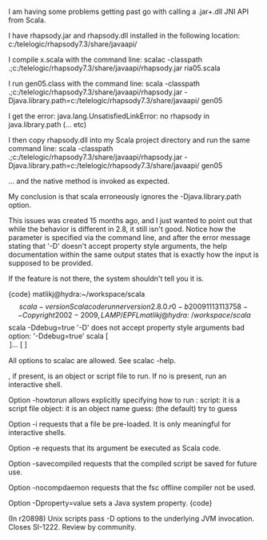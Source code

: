 I am having some problems getting past go with calling a .jar+.dll JNI API from Scala.

I have rhapsody.jar and rhapsody.dll installed in the following location:
c:/telelogic/rhapsody7.3/share/javaapi/

I compile x.scala with the command line:
scalac -classpath .;c:/telelogic/rhapsody7.3/share/javaapi/rhapsody.jar ria05.scala

I run gen05.class with the command line:
scala -classpath .;c:/telelogic/rhapsody7.3/share/javaapi/rhapsody.jar -Djava.library.path=c:/telelogic/rhapsody7.3/share/javaapi/ gen05

I get the error:
java.lang.UnsatisfiedLinkError: no rhapsody in java.library.path
(... etc)

I then copy rhapsody.dll into my Scala project directory and run the same command line:
scala -classpath .;c:/telelogic/rhapsody7.3/share/javaapi/rhapsody.jar -Djava.library.path=c:/telelogic/rhapsody7.3/share/javaapi/ gen05

... and the native method is invoked as expected.

My conclusion is that scala erroneously ignores the -Djava.library.path option.


This issues was created 15 months ago, and I just wanted to point out that while the behavior is different in 2.8, it still isn't good.  Notice how the parameter is specified via the command line, and after the error message stating that '-D' doesn't accept property style arguments, the help documentation within the same output states that is exactly how the input is supposed to be provided.

If the feature is not there, the system shouldn't tell you it is.

{code}
matlikj@hydra:~/workspace/scala$$ scala -version
Scala code runner version 2.8.0.r0-b20091113113758 -- Copyright 2002-2009, LAMP/EPFL
matlikj@hydra:~/workspace/scala$$ scala -Ddebug=true
'-D' does not accept property style arguments
bad option: '-Ddebug=true'
scala [ <option> ]... [<torun> <arguments>]

All options to scalac are allowed.  See scalac -help.

<torun>, if present, is an object or script file to run.
If no <torun> is present, run an interactive shell.

Option -howtorun allows explicitly specifying how to run <torun>:
    script: it is a script file
    object: it is an object name
    guess: (the default) try to guess

Option -i requests that a file be pre-loaded.  It is only
meaningful for interactive shells.

Option -e requests that its argument be executed as Scala code.

Option -savecompiled requests that the compiled script be saved
for future use.

Option -nocompdaemon requests that the fsc offline compiler not be used.

Option -Dproperty=value sets a Java system property.
{code}

(In r20898) Unix scripts pass -D options to the underlying JVM invocation.
Closes SI-1222.  Review by community.
